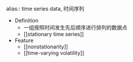 alias:: time series data, 时间序列

- Definition
	- 一组按照时间发生先后顺序进行排列的数据点
	- [[stationary time series]]
- Feature
	- [[nonstationarity]]
	- [[time-varying volatility]]